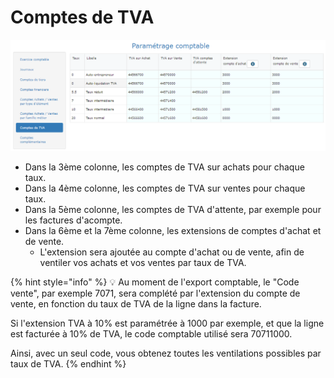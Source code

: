 # Comptes de TVA

![](../../../.gitbook/assets/compte_tva.png)

* Dans la 3ème colonne, les comptes de TVA sur achats pour chaque taux.
* Dans la 4ème colonne, les comptes de TVA sur ventes pour chaque taux.
* Dans la 5ème colonne, les comptes de TVA d'attente, par exemple pour les factures d'acompte.
* Dans la 6ème et la 7ème colonne, les extensions de comptes d'achat et de vente.
  * L'extension sera ajoutée au compte d'achat ou de vente, afin de ventiler vos achats et vos ventes par taux de TVA.

{% hint style="info" %}
:bulb: Au moment de l'export comptable, le "Code vente", par exemple 7071, sera complété par l'extension du compte de vente, en fonction du taux de TVA de la ligne dans la facture.

Si l'extension TVA à 10% est paramétrée à 1000 par exemple, et que la ligne est facturée à 10% de TVA, le code comptable utilisé sera 70711000.

Ainsi, avec un seul code, vous obtenez toutes les ventilations possibles par taux de TVA.
{% endhint %}

